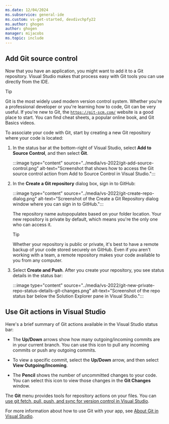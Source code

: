 ```yaml
---
ms.date: 12/04/2024
ms.subservice: general-ide
ms.custom: vs-get-started, devdivchpfy22
ms.author: ghogen
author: ghogen
manager: mijacobs
ms.topic: include
---
```


## Add Git source control

Now that you have an application, you might want to add it to a Git repository. Visual Studio makes that process easy with Git tools you can use directly from the IDE.

> [!TIP]
> Git is the most widely used modern version control system. Whether you're a professional developer or you're learning how to code, Git can be very useful. If you're new to Git, the [`https://git-scm.com/`](https://git-scm.com/) website is a good place to start. You can find cheat sheets, a popular online book, and Git Basics videos.

To associate your code with Git, start by creating a new Git repository where your code is located:

1. In the status bar at the bottom-right of Visual Studio, select **Add to Source Control**, and then select **Git**.

   :::image type="content" source="../media/vs-2022/git-add-source-control.png" alt-text="Screenshot that shows how to access the Git source control action from Add to Source Control in Visual Studio.":::

1. In the **Create a Git repository** dialog box, sign in to GitHub:

   :::image type="content" source="../media/vs-2022/git-create-repo-dialog.png" alt-text="Screenshot of the Create a Git Repository dialog window where you can sign in to GitHub.":::

   The repository name autopopulates based on your folder location. Your new repository is private by default, which means you're the only one who can access it.

   > [!TIP]
   > Whether your repository is public or private, it's best to have a remote backup of your code stored securely on GitHub. Even if you aren't working with a team, a remote repository makes your code available to you from any computer.

1. Select **Create and Push**. After you create your repository, you see status details in the status bar:

   :::image type="content" source="../media/vs-2022/git-new-private-repo-status-details-git-changes.png" alt-text="Screenshot of the repo status bar below the Solution Explorer pane in Visual Studio.":::

## Use Git actions in Visual Studio

Here's a brief summary of Git actions available in the Visual Studio status bar:

- The **Up/Down** arrows show how many outgoing/incoming commits are in your current branch. You can use this icon to pull any incoming commits or push any outgoing commits.

- To view a specific commit, select the **Up/Down** arrow, and then select **View Outgoing/Incoming**.

- The **Pencil** shows the number of uncommitted changes to your code. You can select this icon to view those changes in the **Git Changes** window.

The **Git** menu provides tools for repository actions on your files. You can [use git fetch, pull, push, and sync for version control in Visual Studio](../../version-control/git-fetch-pull-sync.md).

For more information about how to use Git with your app, see [About Git in Visual Studio](../../version-control/git-with-visual-studio.md).
